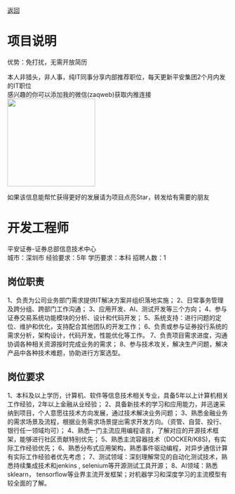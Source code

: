 [返回](../)

# 项目说明

优势：免打扰，无需开放简历

本人非猎头，非人事，纯IT同事分享内部推荐职位，每天更新平安集团2个月内发的IT职位  
感兴趣的你可以添加我的微信(zaqweb)获取内推连接  
<img src="https://github.com/zaqweb/PA-IT-JOBS/blob/master/WechatICode.jpeg"  height="200" width="200">

如果该信息能帮忙获得更好的发展请为项目点亮Star，转发给有需要的朋友

# 开发工程师
平安证券-证券总部信息技术中心  
城市：深圳市 经验要求：5年 学历要求：本科  招聘人数：1

## 岗位职责
1、负责为公司业务部门需求提供IT解决方案并组织落地实施；
2、日常事务管理及跨分组、跨部门工作沟通；
3、应用开发、AI、测试开发等三个方向；
4、参与证券交易系统功能模块的分析、设计和代码开发；
5、系统支持：进行问题的定位、维护和优化，支持配合其他团队的开发工作；
6、负责或参与证券投行系统的需求分析，架构设计，代码开发，性能优化等工作。
7、负责项目需求进度，沟通协调各种相关资源按时完成业务的需求；
8、参与技术攻关，解决生产问题，解决产品中各种技术难题，协助进行方案选型。

## 岗位要求
1、本科及以上学历，计算机、软件等信息技术相关专业，具备5年以上计算机相关工作经验，2年以上金融从业经验；
2、具备新技术的学习和应用能力，并迅速采纳到项目，个人意愿往技术方向发展，通过技术解决业务问题；
3、熟悉金融业务的需求场景及流程，根据业务需求场景提出需求开发方向。（资管、自营、投行、银行任一领域均可）；
4、熟悉一门主流应用编程语言，了解对应的开源技术框架，能够进行社区贡献特别优先；
5、熟悉主流容器技术（DOCKER/K8S)，有实际工作经验优先；
6、熟悉分布式应用架构，熟悉事件驱动编程，对异步通信计算有实际工作经验者优先考虑；
7、测试领域：深刻理解常见的自动化测试技术，熟悉持续集成技术和jenkins , selenium等开源测试工具开源；
8、AI领域：熟悉 sklearn， tensorflow等业界主流开发框架；对机器学习和深度学习的主流模型有较全面的了解。





